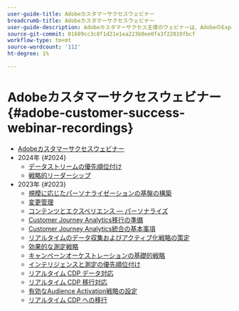 ```yaml
---
user-guide-title: Adobeカスタマーサクセスウェビナー
breadcrumb-title: Adobeカスタマーサクセスウェビナー
user-guide-description: Adobeカスタマーサクセス主導のウェビナーは、AdobeのExperience Cloudに対する投資を最適化できるように設計されています。 価値を最大限に高め、Adobe・ソリューションの採用を促進するために、貴重なインサイトを得る。
source-git-commit: 01689cc3c8f1d21e1ea223b8ee0fa3f22019fbcf
workflow-type: tm+mt
source-wordcount: '112'
ht-degree: 1%

---
```



# Adobeカスタマーサクセスウェビナー {#adobe-customer-success-webinar-recordings}

+ [Adobeカスタマーサクセスウェビナー](overview.md)
+ 2024年 {#2024}
   + [データストリームの優先順位付け](2024/data-stream-prioritization.md)
   + [戦略的リーダーシップ](2024/strategic-leadership.md)
+ 2023年 {#2023}
   + [規模に応じたパーソナライゼーションの基盤の構築](2023/personalization-at-scale.md)
   + [変更管理](2023/change-management.md)
   + [コンテンツとエクスペリエンス — パーソナライズ](2023/content-experiences-personalization.md)
   + [Customer Journey Analytics移行の準備](2023/cja-migration-readiness.md)
   + [Customer Journey Analytics統合の基本事項](2023/cja-integration-essentials.md)
   + [リアルタイムのデータ収集およびアクティブ化戦略の策定](2023/data-collection-activation-strategy.md)
   + [効果的な測定戦略](2023/measurement-strategy.md)
   + [キャンペーンオーケストレーションの基礎的戦略](2023/foundational-strategy-campaign.md)
   + [インテリジェンスと測定の優先順位付け](2023/intelligence-and-measurement.md)
   + [リアルタイム CDP データ対応](2023/rtcdp-migration-data-readiness.md)
   + [リアルタイム CDP 移行対応](2023/rtcdp-migration-readiness.md)
   + [有効なAudience Activation戦略の設定](2023/audience-activation.md)
   + [リアルタイム CDP への移行](2023/aam-to-rtcdp.md)